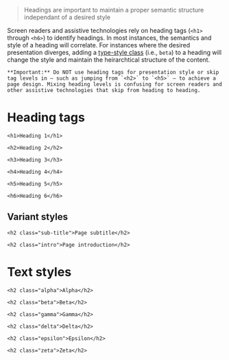 > Headings are important to maintain a proper semantic structure independant of a desired style

Screen readers and assistive technologies rely on heading tags (`<h1> ` through `<h6>`) to identify headings. In most instances, the semantics and style of a heading will correlate. For instances where the desired presentation diverges, adding a [type-style class](#text-styles) (i.e., `beta`) to a heading will change the style and maintain the heirarchtical structure of the content.

```hint|warning
**Important:** Do NOT use heading tags for presentation style or skip tag levels in — such as jumping from `<h2>` to `<h5>` — to achieve a page design. Mixing heading levels is confusing for screen readers and other assistive technologies that skip from heading to heading.
```

# Heading tags

```html|span-3,showSource,plain,light
<h1>Heading 1</h1>
```

```html|span-3,showSource,plain,light
<h2>Heading 2</h2>
```

```html|span-3,showSource,plain,light
<h3>Heading 3</h3>
```

```html|span-3,showSource,plain,light
<h4>Heading 4</h4>
```

```html|span-3,showSource,plain,light
<h5>Heading 5</h5>
```

```html|span-3,showSource,plain,light
<h6>Heading 6</h6>
```

## Variant styles

```html|span-3,showSource,plain,light
<h2 class="sub-title">Page subtitle</h2>
```

```html|span-3,showSource,plain,light
<h2 class="intro">Page introduction</h2>
```

# Text styles

```html|span-3,showSource,plain,light
<h2 class="alpha">Alpha</h2>
```

```html|span-3,showSource,plain,light
<h2 class="beta">Beta</h2>
```

```html|span-3,showSource,plain,light
<h2 class="gamma">Gamma</h2>
```

```html|span-3,showSource,plain,light
<h2 class="delta">Delta</h2>
```

```html|span-3,showSource,plain,light
<h2 class="epsilon">Epsilon</h2>
```

```html|span-3,showSource,plain,light
<h2 class="zeta">Zeta</h2>
```
